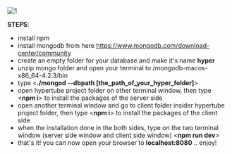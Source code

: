 ![1](pics/hypertube.gif)

**STEPS**:
- install npm
- install mongodb from here https://www.mongodb.com/download-center/community
- create an empty folder for your database and make it's name **hyper**
- unzip mongo folder and open your terminal to /mongodb-macos-x86_64-4.2.3/bin
- type <**./mongod --dbpath [the_path_of_your_hyper_folder]**>
- open hypertube project folder on other terminal window, then type <**npm i**> to install the packages of the server side
- open another terminal window and go to client folder insider hypertube project folder, then type <**npm i**> to install the packages of the client side
- when the installation done in the both sides, type on the two terminal window (server side window and client side window) <**npm run dev**>
- that's it! you can now open your browser to **localhost:8080** .. enjoy!
